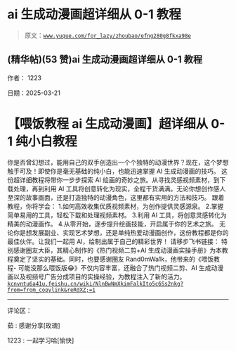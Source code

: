# ai 生成动漫画超详细从 0-1 教程

> 原文：[`www.yuque.com/for_lazy/zhoubao/efng280g8fkxa98e`](https://www.yuque.com/for_lazy/zhoubao/efng280g8fkxa98e)

## (精华帖)(53 赞)ai 生成动漫画超详细从 0-1 教程

作者： 1223

日期：2025-03-21

# 【喂饭教程 ai 生成动漫画】超详细从 0-1 纯小白教程

你是否曾幻想过，能用自己的双手创造出一个个独特的动漫世界？现在，这个梦想触手可及！即使你是毫无基础的纯小白，也能迅速掌握 AI 生成动漫画的技巧。
这份超详细教程将带你一步步探索 AI 绘画的奇妙之旅。从寻找灵感视频素材，到下载处理，再到利用 AI 工具将创意转化为现实，全程干货满满。无论你想创作感人至深的故事画面，还是打造独特的动漫角色，这里都有实用的方法和技巧。
跟着教程，你将学会： 1.如何高效收集优质视频素材，为创作提供灵感源泉。 2.掌握简单易用的工具，轻松下载和处理视频素材。
3.利用 AI 工具，将创意灵感转化为精美的动漫画作。 4.从零开始，逐步提升绘画技能，开启属于你的艺术之旅。
无论你是想发展副业、实现艺术梦想，还是单纯热爱动漫画创作，这份教程都是你的最佳伙伴。让我们一起用 AI，绘制出属于自己的精彩世界！ 请移步飞书链接：
特别感谢圈友大臣，其精心制作的《热门视频二剪+AI 生成动漫画实操手册》为本教程奠定了坚实的基础。同时，也要感谢圈友 Rand0mWa1k，他带来的《喂饭教程-
可能没那么喂饭版😂》不仅内容丰富，还融合了热门视频二剪、AI 生成动漫画以及视频号广告分成项目的实操经验，为教程注入了新的活力。[`kcnvntu6a41u.feishu.cn/wiki/NlnBwNmXkimFalkIto5c6Ss2nkg?from=from_copylink&reRdXZ;=1`](https://kcnvntu6a41u.feishu.cn/wiki/NlnBwNmXkimFalkIto5c6Ss2nkg?from=from_copylink&reRdXZ;=1)

* * *

评论区：

茹 : 感谢分享[玫瑰]

1223 : 一起学习哈[愉快]